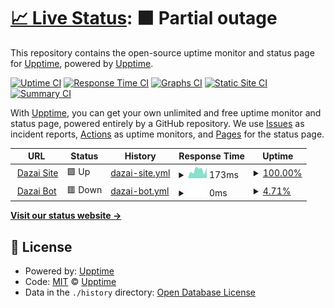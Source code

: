 # [📈 Live Status](https://upptime.github.io/upptime): <!--live status--> **🟧 Partial outage**

This repository contains the open-source uptime monitor and status page for [Upptime](https://upptime.js.org), powered by [Upptime](https://github.com/upptime/upptime).

[![Uptime CI](https://github.com/koj-co/upptime/workflows/Uptime%20CI/badge.svg)](https://github.com/koj-co/upptime/actions?query=workflow%3A%22Uptime+CI%22)
[![Response Time CI](https://github.com/koj-co/upptime/workflows/Response%20Time%20CI/badge.svg)](https://github.com/koj-co/upptime/actions?query=workflow%3A%22Response+Time+CI%22)
[![Graphs CI](https://github.com/koj-co/upptime/workflows/Graphs%20CI/badge.svg)](https://github.com/koj-co/upptime/actions?query=workflow%3A%22Graphs+CI%22)
[![Static Site CI](https://github.com/koj-co/upptime/workflows/Static%20Site%20CI/badge.svg)](https://github.com/koj-co/upptime/actions?query=workflow%3A%22Static+Site+CI%22)
[![Summary CI](https://github.com/koj-co/upptime/workflows/Summary%20CI/badge.svg)](https://github.com/koj-co/upptime/actions?query=workflow%3A%22Summary+CI%22)

With [Upptime](https://upptime.js.org), you can get your own unlimited and free uptime monitor and status page, powered entirely by a GitHub repository. We use [Issues](https://github.com/upptime/upptime/issues) as incident reports, [Actions](https://github.com/upptime/upptime/actions) as uptime monitors, and [Pages](https://upptime.github.io/upptime) for the status page.

<!--start: status pages-->
<!-- This summary is generated by Upptime (https://github.com/upptime/upptime) -->
<!-- Do not edit this manually, your changes will be overwritten -->
<!-- prettier-ignore -->
| URL | Status | History | Response Time | Uptime |
| --- | ------ | ------- | ------------- | ------ |
| <img alt="" src="https://favicons.githubusercontent.com/dazai.app" height="13"> [Dazai Site](https://dazai.app) | 🟩 Up | [dazai-site.yml](https://github.com/Tet-Dev/DazaiUptimeChecker/commits/master/history/dazai-site.yml) | <details><summary><img alt="Response time graph" src="./graphs/dazai-site/response-time-week.png" height="20"> 173ms</summary><br><a href="https://upptime.github.io/upptime/history/dazai-site"><img alt="Response time 173" src="https://img.shields.io/endpoint?url=https%3A%2F%2Fraw.githubusercontent.com%2FTet-Dev%2FDazaiUptimeChecker%2Fmaster%2Fapi%2Fdazai-site%2Fresponse-time.json"></a><br><a href="https://upptime.github.io/upptime/history/dazai-site"><img alt="24-hour response time 173" src="https://img.shields.io/endpoint?url=https%3A%2F%2Fraw.githubusercontent.com%2FTet-Dev%2FDazaiUptimeChecker%2Fmaster%2Fapi%2Fdazai-site%2Fresponse-time-day.json"></a><br><a href="https://upptime.github.io/upptime/history/dazai-site"><img alt="7-day response time 173" src="https://img.shields.io/endpoint?url=https%3A%2F%2Fraw.githubusercontent.com%2FTet-Dev%2FDazaiUptimeChecker%2Fmaster%2Fapi%2Fdazai-site%2Fresponse-time-week.json"></a><br><a href="https://upptime.github.io/upptime/history/dazai-site"><img alt="30-day response time 173" src="https://img.shields.io/endpoint?url=https%3A%2F%2Fraw.githubusercontent.com%2FTet-Dev%2FDazaiUptimeChecker%2Fmaster%2Fapi%2Fdazai-site%2Fresponse-time-month.json"></a><br><a href="https://upptime.github.io/upptime/history/dazai-site"><img alt="1-year response time 173" src="https://img.shields.io/endpoint?url=https%3A%2F%2Fraw.githubusercontent.com%2FTet-Dev%2FDazaiUptimeChecker%2Fmaster%2Fapi%2Fdazai-site%2Fresponse-time-year.json"></a></details> | <details><summary><a href="https://upptime.github.io/upptime/history/dazai-site">100.00%</a></summary><a href="https://upptime.github.io/upptime/history/dazai-site"><img alt="All-time uptime 100.00%" src="https://img.shields.io/endpoint?url=https%3A%2F%2Fraw.githubusercontent.com%2FTet-Dev%2FDazaiUptimeChecker%2Fmaster%2Fapi%2Fdazai-site%2Fuptime.json"></a><br><a href="https://upptime.github.io/upptime/history/dazai-site"><img alt="24-hour uptime 100.00%" src="https://img.shields.io/endpoint?url=https%3A%2F%2Fraw.githubusercontent.com%2FTet-Dev%2FDazaiUptimeChecker%2Fmaster%2Fapi%2Fdazai-site%2Fuptime-day.json"></a><br><a href="https://upptime.github.io/upptime/history/dazai-site"><img alt="7-day uptime 100.00%" src="https://img.shields.io/endpoint?url=https%3A%2F%2Fraw.githubusercontent.com%2FTet-Dev%2FDazaiUptimeChecker%2Fmaster%2Fapi%2Fdazai-site%2Fuptime-week.json"></a><br><a href="https://upptime.github.io/upptime/history/dazai-site"><img alt="30-day uptime 100.00%" src="https://img.shields.io/endpoint?url=https%3A%2F%2Fraw.githubusercontent.com%2FTet-Dev%2FDazaiUptimeChecker%2Fmaster%2Fapi%2Fdazai-site%2Fuptime-month.json"></a><br><a href="https://upptime.github.io/upptime/history/dazai-site"><img alt="1-year uptime 100.00%" src="https://img.shields.io/endpoint?url=https%3A%2F%2Fraw.githubusercontent.com%2FTet-Dev%2FDazaiUptimeChecker%2Fmaster%2Fapi%2Fdazai-site%2Fuptime-year.json"></a></details>
| <img alt="" src="https://favicons.githubusercontent.com/api.dazai.app" height="13"> [Dazai Bot](https://api.dazai.app:8080/getPerms) | 🟥 Down | [dazai-bot.yml](https://github.com/Tet-Dev/DazaiUptimeChecker/commits/master/history/dazai-bot.yml) | <details><summary><img alt="Response time graph" src="./graphs/dazai-bot/response-time-week.png" height="20"> 0ms</summary><br><a href="https://upptime.github.io/upptime/history/dazai-bot"><img alt="Response time 0" src="https://img.shields.io/endpoint?url=https%3A%2F%2Fraw.githubusercontent.com%2FTet-Dev%2FDazaiUptimeChecker%2Fmaster%2Fapi%2Fdazai-bot%2Fresponse-time.json"></a><br><a href="https://upptime.github.io/upptime/history/dazai-bot"><img alt="24-hour response time 0" src="https://img.shields.io/endpoint?url=https%3A%2F%2Fraw.githubusercontent.com%2FTet-Dev%2FDazaiUptimeChecker%2Fmaster%2Fapi%2Fdazai-bot%2Fresponse-time-day.json"></a><br><a href="https://upptime.github.io/upptime/history/dazai-bot"><img alt="7-day response time 0" src="https://img.shields.io/endpoint?url=https%3A%2F%2Fraw.githubusercontent.com%2FTet-Dev%2FDazaiUptimeChecker%2Fmaster%2Fapi%2Fdazai-bot%2Fresponse-time-week.json"></a><br><a href="https://upptime.github.io/upptime/history/dazai-bot"><img alt="30-day response time 0" src="https://img.shields.io/endpoint?url=https%3A%2F%2Fraw.githubusercontent.com%2FTet-Dev%2FDazaiUptimeChecker%2Fmaster%2Fapi%2Fdazai-bot%2Fresponse-time-month.json"></a><br><a href="https://upptime.github.io/upptime/history/dazai-bot"><img alt="1-year response time 0" src="https://img.shields.io/endpoint?url=https%3A%2F%2Fraw.githubusercontent.com%2FTet-Dev%2FDazaiUptimeChecker%2Fmaster%2Fapi%2Fdazai-bot%2Fresponse-time-year.json"></a></details> | <details><summary><a href="https://upptime.github.io/upptime/history/dazai-bot">4.71%</a></summary><a href="https://upptime.github.io/upptime/history/dazai-bot"><img alt="All-time uptime 4.71%" src="https://img.shields.io/endpoint?url=https%3A%2F%2Fraw.githubusercontent.com%2FTet-Dev%2FDazaiUptimeChecker%2Fmaster%2Fapi%2Fdazai-bot%2Fuptime.json"></a><br><a href="https://upptime.github.io/upptime/history/dazai-bot"><img alt="24-hour uptime 4.71%" src="https://img.shields.io/endpoint?url=https%3A%2F%2Fraw.githubusercontent.com%2FTet-Dev%2FDazaiUptimeChecker%2Fmaster%2Fapi%2Fdazai-bot%2Fuptime-day.json"></a><br><a href="https://upptime.github.io/upptime/history/dazai-bot"><img alt="7-day uptime 4.71%" src="https://img.shields.io/endpoint?url=https%3A%2F%2Fraw.githubusercontent.com%2FTet-Dev%2FDazaiUptimeChecker%2Fmaster%2Fapi%2Fdazai-bot%2Fuptime-week.json"></a><br><a href="https://upptime.github.io/upptime/history/dazai-bot"><img alt="30-day uptime 4.71%" src="https://img.shields.io/endpoint?url=https%3A%2F%2Fraw.githubusercontent.com%2FTet-Dev%2FDazaiUptimeChecker%2Fmaster%2Fapi%2Fdazai-bot%2Fuptime-month.json"></a><br><a href="https://upptime.github.io/upptime/history/dazai-bot"><img alt="1-year uptime 4.71%" src="https://img.shields.io/endpoint?url=https%3A%2F%2Fraw.githubusercontent.com%2FTet-Dev%2FDazaiUptimeChecker%2Fmaster%2Fapi%2Fdazai-bot%2Fuptime-year.json"></a></details>

<!--end: status pages-->

[**Visit our status website →**](https://upptime.github.io/upptime)

## 📄 License

- Powered by: [Upptime](https://github.com/upptime/upptime)
- Code: [MIT](./LICENSE) © [Upptime](https://upptime.js.org)
- Data in the `./history` directory: [Open Database License](https://opendatacommons.org/licenses/odbl/1-0/)
